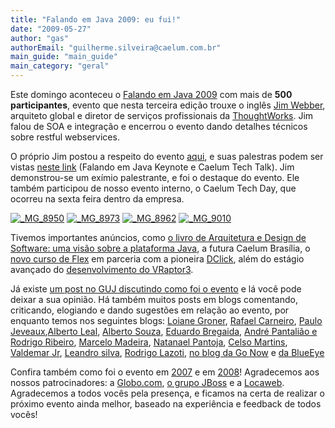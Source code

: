 ```yaml
---
title: "Falando em Java 2009: eu fui!"
date: "2009-05-27"
author: "gas"
authorEmail: "guilherme.silveira@caelum.com.br"
main_guide: "main_guide"
main_category: "geral"
---
```


Este domingo aconteceu o [Falando em Java 2009](http://www.falandoemjava.com.br/) com mais de **500 participantes**, evento que nesta terceira edição trouxe o inglês [Jim Webber](http://jim.webber.name/), arquiteto global e diretor de serviços profissionais da [ThoughtWorks](http://www.thoughtworks.com/). Jim falou de SOA e integração e encerrou o evento dando detalhes técnicos sobre restful webservices.

O próprio Jim postou a respeito do evento [aqui](http://jim.webber.name/2009/05/26/85eb97fc-c601-4103-a6bc-e0f9a0adc10c.aspx), e suas palestras podem ser vistas [neste link](http://jim.webber.name/presentations.html) (Falando em Java Keynote e Caelum Tech Talk). Jim demonstrou-se um exímio palestrante, e foi o destaque do evento. Ele também participou de nosso evento interno, o Caelum Tech Day, que ocorreu na sexta feira dentro da empresa.

[![_MG_8950](http://farm4.static.flickr.com/3310/3567437555_7946d372b3_m.jpg)](http://www.flickr.com/photos/silveira/3567437555/ "_MG_8950 by Paulo Silveira, on Flickr") [![_MG_8973](http://farm3.static.flickr.com/2429/3567450619_7a5d55eda3_m.jpg)](http://www.flickr.com/photos/silveira/3567450619/ "_MG_8973 by Paulo Silveira, on Flickr") [![_MG_8962](http://farm4.static.flickr.com/3384/3567447913_78fef98615_m.jpg)](http://www.flickr.com/photos/silveira/3567447913/ "_MG_8962 by Paulo Silveira, on Flickr") [![_MG_9010](http://farm4.static.flickr.com/3176/3568300684_8fdfa97f02_m.jpg)](http://www.flickr.com/photos/silveira/3568300684/ "_MG_9010 by Paulo Silveira, on Flickr")

Tivemos importantes anúncios, como [o livro de Arquitetura e Design de Software: uma visão sobre a plataforma Java](http://www.arquiteturajava.com.br/), a futura Caelum Brasília, o [novo curso de Flex](http://www.caelum.com.br/curso/fj-29-aplicacoes-ricas-adobe-flex/) em parceria com a pioneira [DClick](http://www.dclick.com.br/), além do estágio avançado do [desenvolvimento do VRaptor3](http://github.com/caelum/vraptor/tree/master).

Já existe [um post no GUJ discutindo como foi o evento](http://guj.com.br/posts/list/127676.java) e lá você pode deixar a sua opinião. Há também muitos posts em blogs comentando, criticando, elogiando e dando sugestões em relação ao evento, por enquanto temos nos seguintes blogs: [Loiane Groner](http://www.loiane.com/2009/05/falando-em-java-2009-eu-fui/), [Rafael Carneiro](http://www.rafaelcarneiro.net/blog/2009/05/25/falando-em-java-2009-eu-fui/), [Paulo Jeveaux](http://www.jeveaux.com/blog/2009/comentarios-do-falando-em-java-09/),[Alberto Leal](http://albertoleal.eti.br/2009/05/falando-em-java-2009-eu-fui/), [Alberto Souza](http://www.settech.com.br/blog/?p=86), [Eduardo Bregaida](http://javawora.blogspot.com/2009/05/falando-em-java-eu-fui.html), [André Pantalião e Rodrigo Ribeiro](http://ensinar.wordpress.com/2009/05/25/falando-em-java-nossas-impressoes/), [Marcelo Madeira](http://celodemelo.wordpress.com/2009/05/26/falando-em-java-2009/), [Natanael Pantoja](http://www.natanaelpantoja.com/tech/?p=248), [Celso Martins](http://celsoavmartins.blogspot.com/2009/05/falando-em-java-2009-minhas-impressoes.html), [Valdemar Jr](http://valdemarjr.blogspot.com/2009/05/falandoemjava-2009.html), [Leandro silva](http://leandrosilva.com.br/2009/05/25/entao-falando-em-java/), [Rodrigo Lazoti](http://www.rodrigolazoti.com.br/?p=237), [no blog da Go Now](http://www.gonow.com.br/blog/falando-em-java) e [da BlueEye](http://www.bluetalk.com.br/2009/06/12/equipe-blueeye-no-falando-em-java-2009/)

Confira também como foi o evento em [2007](https://blog.caelum.com.br/fatos-e-fotos-do-falando-em-java-2007/) e em [2008](https://blog.caelum.com.br/falando-em-java-2008-eu-fui/)! Agradecemos aos nossos patrocinadores: a [Globo.com](http://globo.com), [o grupo JBoss](http://jboss.org) e a [Locaweb](http://locaweb.com.br). Agradecemos a todos vocês pela presença, e ficamos na certa de realizar o próximo evento ainda melhor, baseado na experiência e feedback de todos vocês!
